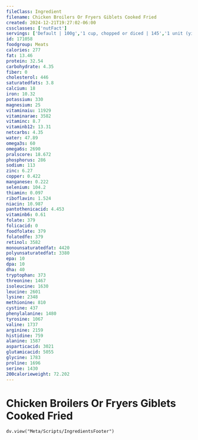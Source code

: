 ```yaml
---
fileClass: Ingredient
filename: Chicken Broilers Or Fryers Giblets Cooked Fried
created: 2024-12-21T19:27:02-06:00
cssclasses: ['nutFact']
servings: ['Default | 100g','1 cup, chopped or diced | 145','1 unit (yield from 1 lb ready-to-cook chicken) | 13']
id: 171058
foodgroup: Meats
calories: 277
fat: 13.46
protein: 32.54
carbohydrate: 4.35
fiber: 0
cholesterol: 446
saturatedfats: 3.8
calcium: 18
iron: 10.32
potassium: 330
magnesium: 25
vitaminaiu: 11929
vitaminarae: 3582
vitaminc: 8.7
vitaminb12: 13.31
netcarbs: 4.35
water: 47.89
omega3s: 60
omega6s: 2690
pralscore: 18.672
phosphorus: 286
sodium: 113
zinc: 6.27
copper: 0.422
manganese: 0.222
selenium: 104.2
thiamin: 0.097
riboflavin: 1.524
niacin: 10.987
pantothenicacid: 4.453
vitaminb6: 0.61
folate: 379
folicacid: 0
foodfolate: 379
folatedfe: 379
retinol: 3582
monounsaturatedfat: 4420
polyunsaturatedfat: 3380
epa: 10
dpa: 10
dha: 40
tryptophan: 373
threonine: 1467
isoleucine: 1630
leucine: 2601
lysine: 2348
methionine: 810
cystine: 437
phenylalanine: 1480
tyrosine: 1067
valine: 1737
arginine: 2159
histidine: 759
alanine: 1587
asparticacid: 3021
glutamicacid: 5055
glycine: 1783
proline: 1696
serine: 1430
200calorieweight: 72.202
---
```


# Chicken Broilers Or Fryers Giblets Cooked Fried

```dataviewjs
dv.view("Meta/Scripts/IngredientsFooter")
```